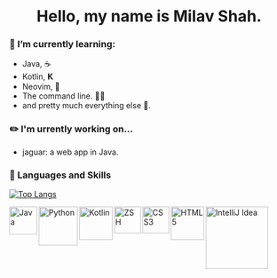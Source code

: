 <h1 align="center" >Hello, my name is Milav Shah.</h1>

### 🔭 I’m currently learning: 
  - Java, ☕️
  - Kotlin,  𝐊
  - Neovim, 📁
  - The command line. 🧑‍💻
  - and pretty much everything else 🤦.


### ✏️  I'm urrently working on...
- jaguar: a web app in Java.



### 📕 Languages and Skills
[![Top Langs](https://github-readme-stats.vercel.app/api/top-langs/?username=shahmilav&layout=compact)](https://github.com/shahmilav)


<img align="left" alt="Java" width="50px" src="https://img.shields.io/badge/-Java-orange" />
<img align="left" alt="Python" width="70px" src="https://img.shields.io/badge/-Python-green" />
<img align="left" alt="Kotlin" width="60px" src="https://img.shields.io/badge/-Kotlin-blueviolet" />
<img align="left" alt="ZSH" width="48px" src="https://img.shields.io/badge/-ZSH-brightgreen" />
<img align="left" alt="CSS3" width="48px" src="https://img.shields.io/badge/-CSS-blue" />
<img align="left" alt="HTML5" width="60px" src="https://img.shields.io/badge/-HTML-red" />
<img align="left" alt="IntelliJ Idea" width="112px" src="https://img.shields.io/badge/-IntelliJ%20IDEA-blue" />

<!---
shahmilav/shahmilav is a ✨ special ✨ repository because its `README.md` (this file) appears on your GitHub profile.
You can click the Preview link to take a look at your changes.
--->
